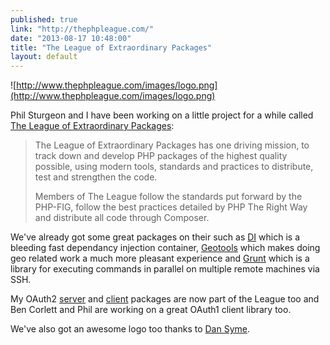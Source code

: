 ```yaml
---
published: true
link: "http://thephpleague.com/"
date: "2013-08-17 10:48:00"
title: "The League of Extraordinary Packages"
layout: default
---
```


![http://www.thephpleague.com/images/logo.png](http://www.thephpleague.com/images/logo.png)

Phil Sturgeon and I have been working on a little project for a while called [The League of Extraordinary Packages](http://www.thephpleague.com/):

> The League of Extraordinary Packages has one driving mission, to track down and develop PHP packages of the highest quality possible, using modern tools, standards and practices to distribute, test and strengthen the code.
>
>Members of The League follow the standards put forward by the PHP-FIG, follow the best practices detailed by PHP The Right Way and distribute all code through Composer.

We've already got some great packages on their such as [DI](https://github.com/php-loep/DI) which is a bleeding fast dependancy injection container, [Geotools](https://github.com/php-loep/Geotools) which makes doing geo related work a much more pleasant experience and [Grunt](https://github.com/php-loep/grunt) which is a library for executing commands in parallel on multiple remote machines via SSH.

My OAuth2 [server](https://github.com/php-loep/oauth2-server) and [client](https://github.com/php-loep/oauth2-client) packages are now part of the League too and Ben Corlett and Phil are working on a great OAuth1 client library too.

We've also got an awesome logo too thanks to [Dan Syme](https://twitter.com/dansyme).